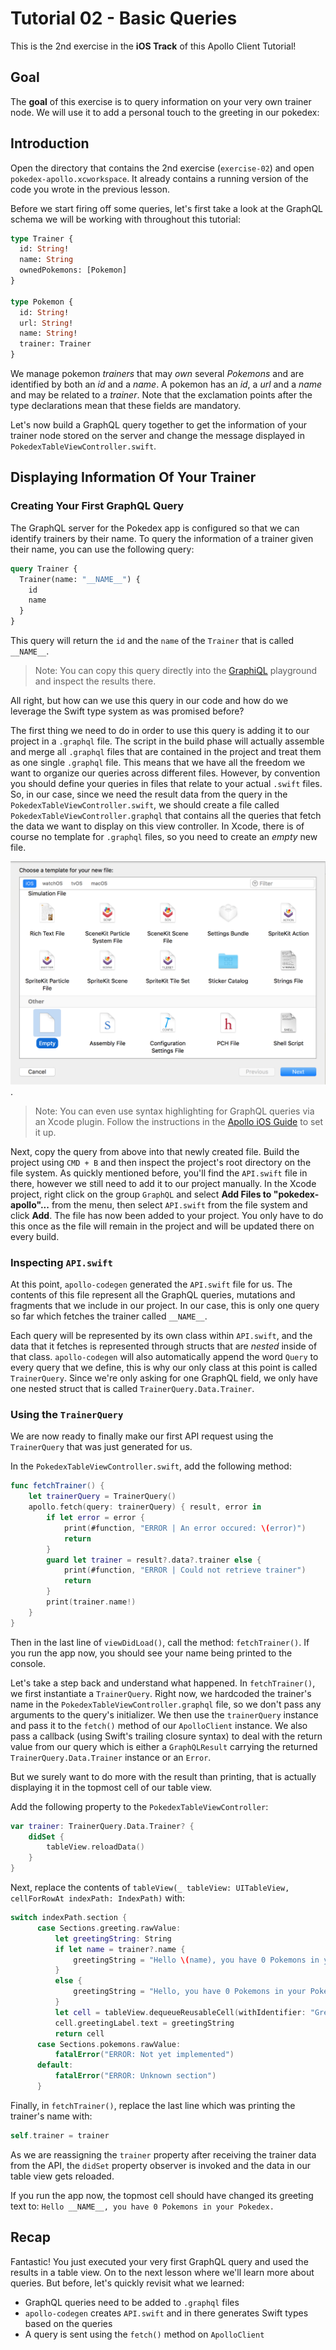 # Tutorial 02 - Basic Queries

This is the 2nd exercise in the **iOS Track** of this Apollo Client Tutorial!

## Goal

The **goal** of this exercise is to query information on your very own trainer node. We will use it to add a personal touch to the greeting in our pokedex:


## Introduction

Open the directory that contains the 2nd exercise (`exercise-02`) and open `pokedex-apollo.xcworkspace`. It already contains a running version of the code you wrote in the previous lesson.

Before we start firing off some queries, let's first take a look at the GraphQL schema we will be working with throughout this tutorial: 

```graphql
type Trainer {
  id: String!
  name: String
  ownedPokemons: [Pokemon]
}

type Pokemon {
  id: String!
  url: String!
  name: String!
  trainer: Trainer
}
```

We manage pokemon _trainers_ that may _own_ several _Pokemons_ and are identified by both an _id_ and a _name_. A pokemon has an _id_, a _url_ and a _name_ and may be related to a _trainer_. Note that the exclamation points after the type declarations mean that these fields are mandatory.

Let's now build a GraphQL query together to get the information of your trainer node stored on the server and change the message displayed in `PokedexTableViewController.swift`.


## Displaying Information Of Your Trainer

### Creating Your First GraphQL Query

The GraphQL server for the Pokedex app is configured so that we can identify trainers by their name. To query the information of a trainer given their name, you can use the following query:

```graphql
query Trainer {
  Trainer(name: "__NAME__") {
    id
    name
  }
}
```

This query will return the `id` and the `name` of the `Trainer` that is called `__NAME__`.

> Note: You can copy this query directly into the [GraphiQL](https://api.graph.cool/simple/v1/__PROJECT_ID__) playground and inspect the results there.

All right, but how can we use this query in our code and how do we leverage the Swift type system as was promised before?

The first thing we need to do in order to use this query is adding it to our project in a `.graphql` file. The script in the build phase will actually assemble and merge all `.graphql` files that are contained in the project and treat them as one single `.graphql` file. This means that we have all the freedom we want to organize our queries across different files. However, by convention you should define your queries in files that relate to your actual `.swift` files. So, in our case, since we need the result data from the query in the `PokedexTableViewController.swift`, we should create a file called `PokedexTableViewController.graphql` that contains all the queries that fetch the data we want to display on this view controller. In Xcode, there is of course no template for `.graphql` files, so you need to create an _empty_ new file.

![Creating an empty Xcode file](../images/ios-ex02-empty_file.png "Creating an empty Xcode file").

> Note: You can even use syntax highlighting for GraphQL queries via an Xcode plugin. Follow the instructions in the [Apollo iOS Guide](http://dev.apollodata.com/ios/installation.html#installing-xcode-add-ons) to set it up.

Next, copy the query from above into that newly created file. Build the project using `CMD + B` and then inspect the project's root directory on the file system. As quickly mentioned before, you'll find the `API.swift` file in there, however we still need to add it to our project manually. In the Xcode project, right click on the group `GraphQL` and select **Add Files to "pokedex-apollo"...** from the menu, then select `API.swift` from the file system and click **Add**. The file has now been added to your project. You only have to do this once as the file will remain in the project and will be updated there on every build.


### Inspecting `API.swift`

At this point, `apollo-codegen` generated the `API.swift` file for us. The contents of this file represent all the GraphQL queries, mutations and fragments that we include in our project. In our case, this is only one query so far which fetches the trainer called `__NAME__`.

Each query will be represented by its own class within `API.swift`, and the data that it fetches is represented through structs that are _nested_ inside of that class. `apollo-codegen` will also automatically append the word `Query` to every query that we define, this is why our only class at this point is called `TrainerQuery`. Since we're only asking for one GraphQL field, we only have one nested struct that is called `TrainerQuery.Data.Trainer`. 


### Using the `TrainerQuery`

We are now ready to finally make our first API request using the `TrainerQuery` that was just generated for us.

In the `PokedexTableViewController.swift`, add the following method:

```swift
func fetchTrainer() {
    let trainerQuery = TrainerQuery()
    apollo.fetch(query: trainerQuery) { result, error in
        if let error = error {
            print(#function, "ERROR | An error occured: \(error)")
            return
        }
        guard let trainer = result?.data?.trainer else {
            print(#function, "ERROR | Could not retrieve trainer")
            return
        }
        print(trainer.name!)
    }
}
``` 

Then in the last line of `viewDidLoad()`, call the method: `fetchTrainer()`. If you run the app now, you should see your name being printed to the console. 

Let's take a step back and understand what happened. In `fetchTrainer()`, we first instantiate a `TrainerQuery`. Right now, we hardcoded the trainer's name in the `PokedexTableViewController.graphql` file, so we don't pass any arguments to the query's initializer. We then use the `trainerQuery` instance and pass it to the `fetch()` method of our `ApolloClient` instance. We also pass a callback (using Swift's trailing closure syntax) to deal with the return value from our query which is either a `GraphQLResult` carrying the returned `TrainerQuery.Data.Trainer` instance or an `Error`.

But we surely want to do more with the result than printing, that is actually displaying it in the topmost cell of our table view.

Add the following property to the `PokedexTableViewController`:

```swift
var trainer: TrainerQuery.Data.Trainer? {
    didSet {
        tableView.reloadData()
    }
}
```

Next, replace the contents of `tableView(_ tableView: UITableView, cellForRowAt indexPath: IndexPath)` with: 

```swift
switch indexPath.section {
      case Sections.greeting.rawValue:
          let greetingString: String
          if let name = trainer?.name {
              greetingString = "Hello \(name), you have 0 Pokemons in your Pokedex."
          }
          else {
              greetingString = "Hello, you have 0 Pokemons in your Pokedex."
          }
          let cell = tableView.dequeueReusableCell(withIdentifier: "GreetingCell", for: indexPath) as! GreetingCell
          cell.greetingLabel.text = greetingString
          return cell
      case Sections.pokemons.rawValue:
          fatalError("ERROR: Not yet implemented")
      default:
          fatalError("ERROR: Unknown section")
      }
```

Finally, in `fetchTrainer()`, replace the last line which was printing the trainer's name with:

```swift
self.trainer = trainer
```

As we are reassigning the `trainer` property after receiving the trainer data from the API, the `didSet` property observer is invoked and the data in our table view gets reloaded.

If you run the app now, the topmost cell should have changed its greeting text to: `Hello __NAME__, you have 0 Pokemons in your Pokedex.`


## Recap

Fantastic! You just executed your very first GraphQL query and used the results in a table view. On to the next lesson where we'll learn more about queries. But before, let's quickly revisit what we learned:
- GraphQL queries need to be added to `.graphql` files
- `apollo-codegen` creates `API.swift` and in there generates Swift types based on the queries
- A query is sent using the `fetch()` method on `ApolloClient`  













